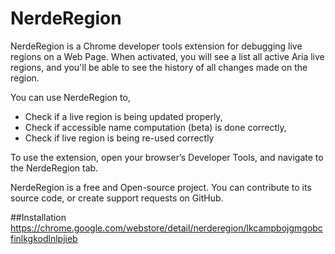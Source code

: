 # NerdeRegion

NerdeRegion is a Chrome developer tools extension for debugging live regions on a Web Page. When activated, you will see a list all active Aria live regions, and you'll be able to see the history of all changes made on the region. 

You can use NerdeRegion to,
- Check if a live region is being updated properly,
- Check if accessible name computation (beta) is done correctly,
- Check if live region is being re-used correctly

To use the extension, open your browser’s Developer Tools, and navigate to the NerdeRegion tab.

NerdeRegion is a free and Open-source project. You can contribute to its source code, or create support requests on GitHub.

##Installation
https://chrome.google.com/webstore/detail/nerderegion/lkcampbojgmgobcfinlkgkodlnlpjieb
